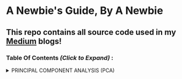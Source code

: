 # A Newbie's Guide, By A Newbie

## This repo contains all source code used in my [Medium](https://medium.com/@DeepthiTabithaBennet) blogs!

### Table Of Contents _(Click to Expand)_ :

<details>
<summary> PRINCIPAL COMPONENT ANALYSIS (PCA) </summary>
<p> 
     
  * Explanation - [Click Here!](https://medium.com/@DeepthiTabithaBennet/principal-component-analysis-a-newbies-guide-by-a-newbie-ab7419939e02)
 
  * Source Code - [Click Here!](https://github.com/DeepthiTabithaBennet/MachineLearning/blob/main/PCA.ipynb)
 
</p>
</details>
